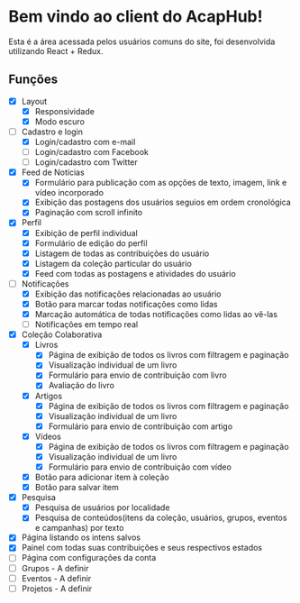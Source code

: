 # Bem vindo ao client do AcapHub!
Esta é a área acessada pelos usuários comuns do site, foi desenvolvida utilizando React + Redux.

## Funções
- [x] Layout
    - [x] Responsividade
    - [x] Modo escuro
- [ ] Cadastro e login
  - [x] Login/cadastro com e-mail
  - [ ] Login/cadastro com Facebook
  - [ ] Login/cadastro com Twitter
- [x] Feed de Notícias
  - [x] Formulário para publicação com as opções de texto, imagem, link e vídeo incorporado
  - [x] Exibição das postagens dos usuários seguios em ordem cronológica
  - [x] Paginação com scroll infinito
- [x] Perfil
  - [x] Exibição de perfil individual
  - [x] Formulário de edição do perfil
  - [x] Listagem de todas as contribuições do usuário  
  - [x] Listagem da coleção particular do usuário  
  - [x] Feed com todas as postagens e atividades do usuário
- [ ] Notificações
  - [x] Exibição das notificações relacionadas ao usuário
  - [x] Botão para marcar todas notificações como lidas
  - [x] Marcação automática de todas notificações como lidas ao vê-las
  - [ ] Notificações em tempo real
- [x] Coleção Colaborativa
  - [x] Livros
    - [x] Página de exibição de todos os livros com filtragem e paginação
    - [x] Visualização individual de um livro
    - [x] Formulário para envio de contribuição com livro
    - [x] Avaliação do livro
  - [x] Artigos
    - [x] Página de exibição de todos os livros com filtragem e paginação
    - [x] Visualização individual de um livro
    - [x] Formulário para envio de contribuição com artigo
  - [x] Vídeos 
    - [x] Página de exibição de todos os livros com filtragem e paginação
    - [x] Visualização individual de um livro
    - [x] Formulário para envio de contribuição com vídeo
  - [x] Botão para adicionar item à coleção
  - [x] Botão para salvar item
- [x] Pesquisa
    - [x] Pesquisa de usuários por localidade
    - [x] Pesquisa de conteúdos(itens da coleção, usuários, grupos, eventos e campanhas) por texto  
- [x] Página listando os intens salvos
- [x] Painel com todas suas contribuições e seus respectivos estados
- [ ] Página com configurações da conta
- [ ] Grupos - A definir
- [ ] Eventos - A definir
- [ ] Projetos - A definir
